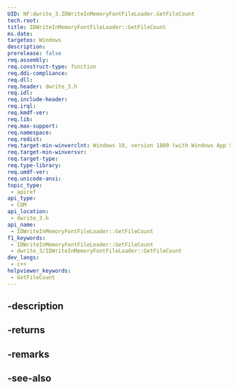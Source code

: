 ```yaml
---
UID: NF:dwrite_3.IDWriteInMemoryFontFileLoader.GetFileCount
tech.root: 
title: IDWriteInMemoryFontFileLoader::GetFileCount
ms.date: 
targetos: Windows
description: 
prerelease: false
req.assembly: 
req.construct-type: function
req.ddi-compliance: 
req.dll: 
req.header: dwrite_3.h
req.idl: 
req.include-header: 
req.irql: 
req.kmdf-ver: 
req.lib: 
req.max-support: 
req.namespace: 
req.redist: 
req.target-min-winverclnt: Windows 10, version 1809 (with Windows App SDK 0.5 or later)
req.target-min-winversvr: 
req.target-type: 
req.type-library: 
req.umdf-ver: 
req.unicode-ansi: 
topic_type:
 - apiref
api_type:
 - COM
api_location:
 - dwrite_3.h
api_name:
 - IDWriteInMemoryFontFileLoader::GetFileCount
f1_keywords:
 - IDWriteInMemoryFontFileLoader::GetFileCount
 - dwrite_3/IDWriteInMemoryFontFileLoader::GetFileCount
dev_langs:
 - c++
helpviewer_keywords:
 - GetFileCount
---
```


## -description

## -returns

## -remarks

## -see-also

